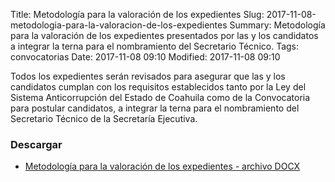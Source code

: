 Title: Metodología para la valoración de los expedientes
Slug: 2017-11-08-metodologia-para-la-valoracion-de-los-expedientes
Summary: Metodología para la valoración de los expedientes presentados por las y los candidatos a integrar la terna para el nombramiento del Secretario Técnico.
Tags: convocatorias
Date: 2017-11-08 09:10
Modified: 2017-11-08 09:10

Todos los expedientes serán revisados para asegurar que las y los candidatos
cumplan con los requisitos establecidos tanto por la
Ley del Sistema Anticorrupción del Estado de Coahuila como de la
Convocatoria para postular candidatos, a integrar la terna para el nombramiento del
Secretario Técnico de la Secretaría Ejecutiva.

### Descargar

* [Metodología para la valoración de los expedientes - archivo DOCX](metodologia-para-la-valoracion-de-los-expedientes.docx)
